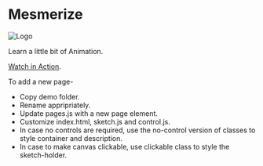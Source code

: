 # Mesmerize

![Logo](favicon.ico)

Learn a little bit of Animation.

[Watch in Action](https://premjitadhikary.github.io/Mesmerize/).


To add a new page- 
* Copy demo folder.
* Rename appripriately.
* Update pages.js with a new page element.
* Customize index.html, sketch.js and control.js.
* In case no controls are required, use the no-control version of classes to style container and description.
* In case to make canvas clickable, use clickable class to style the sketch-holder.